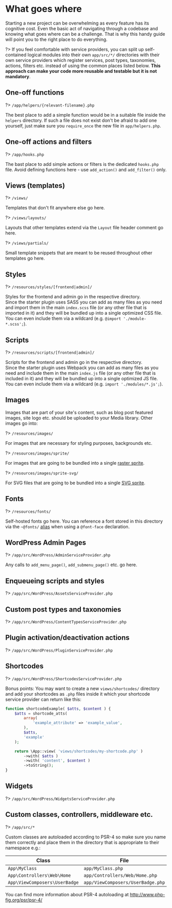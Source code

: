 # What goes where

Starting a new project can be overwhelming as every feature has its cognitive cost. Even the basic act of navigating through a codebase and knowing what goes where can be a challenge. That is why this handy guide will point you to the right place to do everything.

?> If you feel comfortable with service providers, you can split up self-contained logical modules into their own `app/src/*/` directories with their own service providers which register services, post types, taxonomies, actions, filters etc. instead of using the common places listed below. __This approach can make your code more reusable and testable but it is not mandatory__.

## One-off functions

?> `/app/helpers/{relevant-filename}.php`

The best place to add a simple function would be in a suitable file inside the `helpers` directory. If such a file does not exist don't be afraid to add one yourself, just make sure you `require_once` the new file in `app/helpers.php`.

## One-off actions and filters

?> `/app/hooks.php`

The bast place to add simple actions or filters is the dedicated `hooks.php` file. Avoid defining functions here - use `add_action()` and `add_filter()` only.

## Views (templates)

?> `/views/`

Templates that don't fit anywhere else go here.

?> `/views/layouts/`

Layouts that other templates extend via the `Layout` file header comment go here.

?> `/views/partials/`

Small template snippets that are meant to be reused throughout other templates go here.

## Styles

?> `/resources/styles/[frontend|admin]/`

Styles for the frontend and admin go in the respective directory.  
Since the starter plugin uses SASS you can add as many files as you need and import them in the main `index.scss` file (or any other file that is imported in it) and they will be bundled up into a single optimized CSS file. You can even include them via a wildcard (e.g. `@import './module-*.scss';`).

## Scripts

?> `/resources/scripts/[frontend|admin]/`

Scripts for the frontend and admin go in the respective directory.  
Since the starter plugin uses Webpack you can add as many files as you need and include them in the main `index.js` file (or any other file that is included in it) and they will be bundled up into a single optimized JS file. You can even include them via a wildcard (e.g. `import './modules/*.js';`).

## Images

Images that are part of your site's content, such as blog post featured images, site logo etc. should be uploaded to your Media library. Other images go into:

?> `/resources/images/`

For images that are necessary for styling purposes, backgrounds etc.

?> `/resources/images/sprite/`

For images that are going to be bundled into a single [raster sprite](/starter/assets/sprites.md?id=raster-sprite).

?> `/resources/images/sprite-svg/`

For SVG files that are going to be bundled into a single [SVG sprite](/starter/assets/sprites.md?id=svg-sprite).

## Fonts

?> `/resources/fonts/`

Self-hosted fonts go here. You can reference a font stored in this directory via the `~@fonts/` [alias](/starter/assets/overview?id=importing-assets) when using a `@font-face` declaration.

## WordPress Admin Pages

?> `/app/src/WordPress/AdminServiceProvider.php`

Any calls to `add_menu_page()`, `add_submenu_page()` etc. go here.

## Enqueueing scripts and styles

?> `/app/src/WordPress/AssetsServiceProvider.php`

## Custom post types and taxonomies

?> `/app/src/WordPress/ContentTypesServiceProvider.php`

## Plugin activation/deactivation actions

?> `/app/src/WordPress/PluginServiceProvider.php`

## Shortcodes

?> `/app/src/WordPress/ShortcodesServiceProvider.php`

Bonus points: You may want to create a new `views/shortcodes/` directory and add your shortcodes as `.php` files inside it which your shortcode service provider can return like this:
```php
function shortcodeExample( $atts, $content ) {
    $atts = shortcode_atts(
        array(
            'example_attribute' => 'example_value',
        ),
        $atts,
        'example'
    );

    return \App::view( 'views/shortcodes/my-shortcode.php' )
        ->with( $atts )
        ->with( 'content', $content )
        ->toString();
}
```

## Widgets

?> `/app/src/WordPress/WidgetsServiceProvider.php`

## Custom classes, controllers, middleware etc.

?> `/app/src/*`

Custom classes are autoloaded according to PSR-4 so make sure you name them correctly and place them in the directory that is appropriate to their namespace e.g.:

| Class                         | File                              |
|-----------------------------  |---------------------------------- |
| `App\MyClass`                 | `app/MyClass.php`                 |
| `App\Controllers\Web\Home`    | `app/Controllers/Web/Home.php`    |
| `App\ViewComposers\UserBadge` | `app/ViewComposers/UserBadge.php` |

You can find more information about PSR-4 autoloading at http://www.php-fig.org/psr/psr-4/
